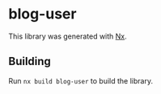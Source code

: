 # blog-user

This library was generated with [Nx](https://nx.dev).

## Building

Run `nx build blog-user` to build the library.
